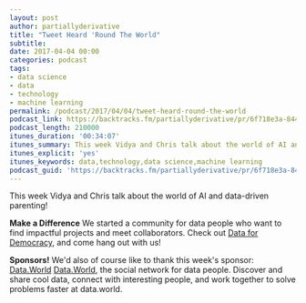 ```yaml
---
layout: post
author: partiallyderivative
title: "Tweet Heard 'Round The World"
subtitle:
date: 2017-04-04 00:00
categories: podcast
tags:
- data science
- data
- technology
- machine learning
permalink: /podcast/2017/04/04/tweet-heard-round-the-world
podcast_link: https://backtracks.fm/partiallyderivative/pr/6f718e3a-844d-11e7-86c7-0e84392478bc/partially_derivative_tweet_heard_round_the_world.mp3?s=1
podcast_length: 210000
itunes_duration: '00:34:07'
itunes_summary: This week Vidya and Chris talk about the world of AI and data-driven parenting.
itunes_explicit: 'yes'
itunes_keywords: data,technology,data science,machine learning
podcast_guid: 'https://backtracks.fm/partiallyderivative/pr/6f718e3a-844d-11e7-86c7-0e84392478bc/partially_derivative_tweet_heard_round_the_world.mp3?s=1'
---
```


This week Vidya and Chris talk about the world of AI and data-driven parenting!

<div id="backtracks-player" data-bt-embed="https://player.backtracks.fm/partiallyderivative/partially-derivative/m/tweet-heard-round-the-world" data-bt-theme="light" data-bt-show-art-cover="true" data-bt-show-comments="false"></div><script>(function(p,l,a,y,e,r,s){if(p[y]) return;if(p[e]) return p[e]();s=l.createElement(a);l.head.appendChild((s.async=p[y]=true,s.src=r,s))}(window,document,"script","__btL","__btR","https://player.backtracks.fm/embedder.js"))</script>

**Make a Difference**
We started a community for data people who want to find impactful projects and meet collaborators. Check out [Data for Democracy](https://medium.com/data-for-democracy), and come hang out with us!

**Sponsors!** We'd also of course like to thank this week's sponsor: [Data.World](http://data.world/) [Data.World](https://data.world/), the social network for data people. Discover and share cool data, connect with interesting people, and work together to solve problems faster at data.world.
